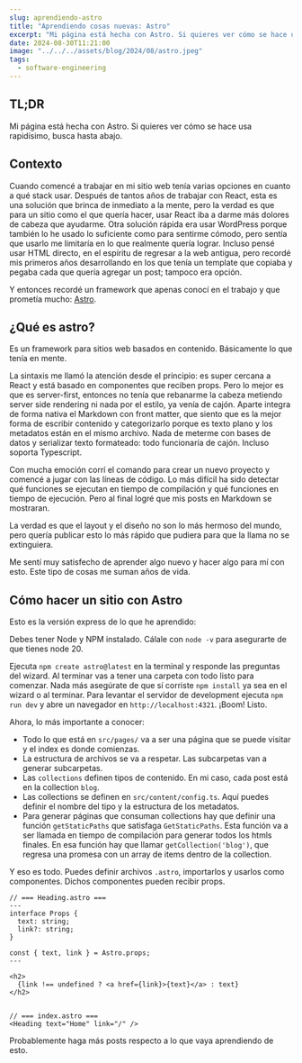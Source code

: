 ```yaml
---
slug: aprendiendo-astro
title: "Aprendiendo cosas nuevas: Astro"
excerpt: "Mi página está hecha con Astro. Si quieres ver cómo se hace usa rapidísimo, dale una leída."
date: 2024-08-30T11:21:00
image: "../../../assets/blog/2024/08/astro.jpeg"
tags:
  - software-engineering
---
```

## TL;DR
Mi página está hecha con Astro. Si quieres ver cómo se hace usa rapidísimo, busca hasta abajo.

## Contexto
Cuando comencé a trabajar en mi sitio web tenía varias opciones en cuanto a qué stack usar. Después de tantos años de trabajar con React, esta es una solución que brinca de inmediato a la mente, pero la verdad es que para un sitio como el que quería hacer, usar React iba a darme más dolores de cabeza que ayudarme. Otra solución rápida era usar WordPress porque también lo he usado lo suficiente como para sentirme cómodo, pero sentía que usarlo me limitaría en lo que realmente quería lograr. Incluso pensé usar HTML directo, en el espíritu de regresar a la web antigua, pero recordé mis primeros años desarrollando en los que tenía un template que copiaba y pegaba cada que quería agregar un post; tampoco era opción.

Y entonces recordé un framework que apenas conocí en el trabajo y que prometía mucho: [Astro](https://astro.build/).

## ¿Qué es astro?
Es un framework para sitios web basados en contenido. Básicamente lo que tenía en mente.

La sintaxis me llamó la atención desde el principio: es super cercana a React y está basado en componentes que reciben props. Pero lo mejor es que es server-first, entonces no tenía que rebanarme la cabeza metiendo server side rendering ni nada por el estilo, ya venía de cajón. Aparte integra de forma nativa el Markdown con front matter, que siento que es la mejor forma de escribir contenido y categorizarlo porque es texto plano y los metadatos están en el mismo archivo. Nada de meterme con bases de datos y serializar texto formateado: todo funcionaría de cajón. Incluso soporta Typescript.

Con mucha emoción corrí el comando para crear un nuevo proyecto y comencé a jugar con las líneas de código. Lo más difícil ha sido detectar qué funciones se ejecutan en tiempo de compilación y qué funciones en tiempo de ejecución. Pero al final logré que mis posts en Markdown se mostraran.

La verdad es que el layout y el diseño no son lo más hermoso del mundo, pero quería publicar esto lo más rápido que pudiera para que la llama no se extinguiera.

Me sentí muy satisfecho de aprender algo nuevo y hacer algo para mí con esto. Este tipo de cosas me suman años de vida.

## Cómo hacer un sitio con Astro
Esto es la versión express de lo que he aprendido:

Debes tener Node y NPM instalado. Cálale con `node -v` para asegurarte de que tienes node 20.

Ejecuta `npm create astro@latest` en la terminal y responde las preguntas del wizard. Al terminar vas a tener una carpeta con todo listo para comenzar. Nada más asegúrate de que sí corriste `npm install` ya sea en el wizard o al terminar. Para levantar el servidor de development ejecuta `npm run dev` y abre un navegador en `http://localhost:4321`. ¡Boom! Listo.

Ahora, lo más importante a conocer:
* Todo lo que está en `src/pages/` va a ser una página que se puede visitar y el index es donde comienzas.
* La estructura de archivos se va a respetar. Las subcarpetas van a generar subcarpetas.
* Las `collections` definen tipos de contenido. En mi caso, cada post está en la collection `blog`.
* Las collections se definen en `src/content/config.ts`. Aquí puedes definir el nombre del tipo y la estructura de los metadatos.
* Para generar páginas que consuman collections hay que definir una función `getStaticPaths` que satisfaga `GetStaticPaths`. Esta función va a ser llamada en tiempo de compilación para generar todos los htmls finales. En esa función hay que llamar `getCollection('blog')`, que regresa una promesa con un array de items dentro de la collection.

Y eso es todo. Puedes definir archivos `.astro`, importarlos y usarlos como componentes. Dichos componentes pueden recibir props.

```astro
// === Heading.astro ===
---
interface Props {
  text: string;
  link?: string;
}

const { text, link } = Astro.props;
---

<h2>
  {link !== undefined ? <a href={link}>{text}</a> : text}
</h2>


// === index.astro ===
<Heading text="Home" link="/" />
```

Probablemente haga más posts respecto a lo que vaya aprendiendo de esto.
